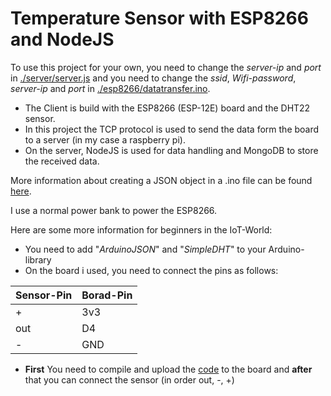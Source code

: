 # Temperature Sensor with ESP8266 and NodeJS

To use this project for your own, you need to change the *server-ip* and *port* in [./server/server.js](./server/server.js)
and you need to change the *ssid*, *Wifi-password*, *server-ip* and *port* in [./esp8266/datatransfer.ino](./esp8266/datatransfer.ino).

* The Client is build with the ESP8266 (ESP-12E) board and the DHT22 sensor.
* In this project the TCP protocol is used to send the data form the board to a server (in my case a raspberry pi).
* On the server, NodeJS is used for data handling and MongoDB to store the received data.


More information about creating a JSON object in a .ino file can be found [here](https://arduinojson.org).

I use a normal power bank to power the ESP8266.


Here are some more information for beginners in the IoT-World:
* You need to add "_ArduinoJSON_" and "_SimpleDHT_" to your Arduino-library
* On the board i used, you need to connect the pins as follows:  

Sensor-Pin    | Borad-Pin    
---------- | ---------
 \+ | 3v3
 out | D4
 \- | GND
* __First__ You need to compile and upload the [code](./esp8266/datatransfer.ino) to the board and __after__ that you can connect the sensor (in order out, -, +)
